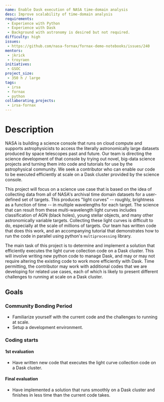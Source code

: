 ```yaml
---
name: Enable Dask execution of NASA time-domain analysis
desc: Improve scalability of time-domain analysis
requirements:
 - Experience with Python
 - Experience with Dask
 - Background with astronomy is desired but not required.
difficulty: high
issues:
 - https://github.com/nasa-fornax/fornax-demo-notebooks/issues/240
mentors:
 - jkrick
 - troyraen
initiatives:
 - GSOC
project_size:
 - 350 h / large
tags:
 - irsa
 - fornax
 - python
collaborating_projects:
 - irsa-fornax
---
```


# Description

NASA is building a science console that runs on cloud compute and supports astrophysicists to access the literally
astronomically large datasets produced by space telescopes past and future. Our team is directing the science
development of that console by trying out novel, big-data science projects and turning them into code and tutorials
for use by the astrophysical community. We seek a contributor who can enable our code to be executed efficiently at
scale on a Dask cluster provided by the science console.


This project will focus on a science use case that is based on the idea of collecting data from all of NASA's
archival time domain datasets for a user-defined set of targets. This produces "light curves" -- roughly,
brightness as a function of time -- in multiple wavelengths for each target. The science that can result from
these multi-wavelength light curves includes classification of AGN (black holes), young stellar objects, and many
other astronomically variable targets. Collecting these light curves is difficult to do, especially at the scale
of millions of targets. Our team has written code that does this work, and an accompanying tutorial that
demonstrates how to run the code in parallel using python's `multiprocessing` library.

The main task of this project is to determine and implement a solution that efficiently executes the light
curve collection code on a Dask cluster. This will involve writing new python code to manage Dask, and may or
may not require altering the existing code to work more efficiently with Dask. Time permitting, the contributor
may work with additional codes that we are developing for related use cases, each of which is likely to present
different challenges to running at scale on a Dask cluster.

## Goals

### Community Bonding Period

* Familiarize yourself with the current code and the challenges to running at scale.
* Setup a development environment.

### Coding starts

#### 1st evaluation

* Have written new code that executes the light curve collection code on a Dask cluster.

#### Final evaluation

* Have implemented a solution that runs smoothly on a Dask cluster and finishes in less time than the current
code takes.
